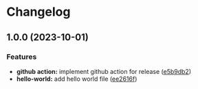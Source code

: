 # Changelog

## 1.0.0 (2023-10-01)


### Features

* **github action:** implement github action for release ([e5b9db2](https://github.com/TickLabVN/git-workflow/commit/e5b9db2a9e22eacd686f1831dff20863e26b47cc))
* **hello-world:** add hello world file ([ee2616f](https://github.com/TickLabVN/git-workflow/commit/ee2616fc80e27087ca03d68acaef1afd688a94b3))
